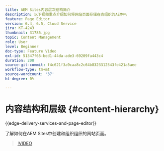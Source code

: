 ```yaml
---
title: AEM Sites内容层次结构简介
description: 以下视频重点介绍如何将网站页面存储在贵组织的AEM中。
feature: Page Editor
version: 6.4, 6.5, Cloud Service
jira: KT-4243
thumbnail: 31785.jpg
topic: Content Management
role: User
level: Beginner
doc-type: Feature Video
exl-id: 51347f65-bed1-44da-ade3-69209fa443c4
duration: 200
source-git-commit: f4c621f3a9caa8c2c64b8323312343fe421a5aee
workflow-type: tm+mt
source-wordcount: '37'
ht-degree: 0%

---
```


# 内容结构和层级 {#content-hierarchy}

{{edge-delivery-services-and-page-editor}}

了解如何在AEM Sites中创建和组织组织的网站页面。

>[!VIDEO](https://video.tv.adobe.com/v/31785?quality=12&learn=on)
